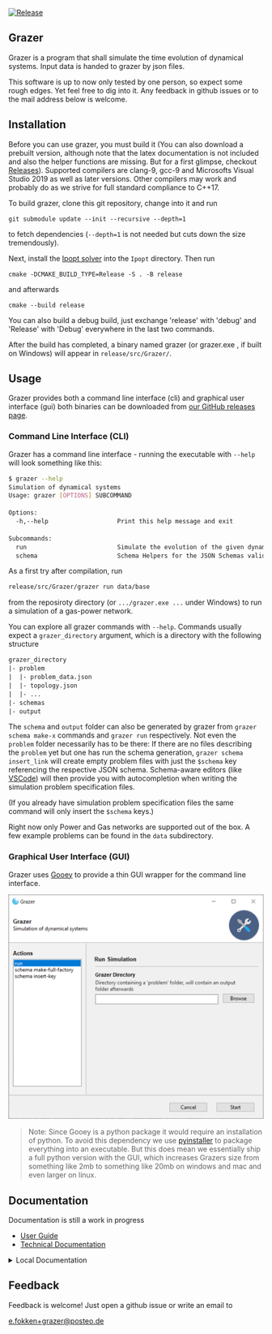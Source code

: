 [![Release](https://github.com/eike-fokken/grazer/actions/workflows/release.yml/badge.svg)](https://github.com/eike-fokken/grazer/releases)

## Grazer

Grazer is a program that shall simulate the time evolution of dynamical systems.
Input data is handed to grazer by json files.

This software is up to now only tested by one person, so expect some rough edges.
Yet feel free to dig into it.  Any feedback in github issues or to the mail address below is welcome.



## Installation
Before you can use grazer, you must build it (You can also download a prebuilt version, although note that the latex documentation is not included and also the helper functions are missing. But for a first glimpse, checkout [Releases](https://github.com/eike-fokken/grazer/releases)).
Supported compilers are clang-9, gcc-9 and Microsofts Visual Studio 2019 as well as later versions.
Other compilers may work and probably do as we strive for full standard compliance to C++17.

To build grazer, clone this git repository, change into it and run

```
git submodule update --init --recursive --depth=1
```

to fetch dependencies (`--depth=1` is not needed but cuts down the size tremendously).

Next, install the [Ipopt solver](https://github.com/coin-or/Ipopt) into the `Ipopt` directory. Then run

```
cmake -DCMAKE_BUILD_TYPE=Release -S . -B release
```

and afterwards

```
cmake --build release
```

You can also build a debug build, just exchange 'release' with 'debug' and 'Release' with 'Debug'
everywhere in the last two commands.

After the build has completed, a binary named grazer (or grazer.exe , if built on Windows)
will appear in `release/src/Grazer/`.

## Usage

Grazer provides both a command line interface (cli) and graphical user interface
(gui) both binaries can be downloaded from [our GitHub releases
page](https://github.com/eike-fokken/grazer/releases).

### Command Line Interface (CLI)

Grazer has a command line interface - running the executable with `--help` 
will look something like this:

```bash
$ grazer --help
Simulation of dynamical systems
Usage: grazer [OPTIONS] SUBCOMMAND

Options:
  -h,--help                   Print this help message and exit

Subcommands:
  run                         Simulate the evolution of the given dynamical system
  schema                      Schema Helpers for the JSON Schemas validating the input files

```

As a first try after compilation, run

```bash
release/src/Grazer/grazer run data/base
```
from the reposiroty directory (or `.../grazer.exe ...` under Windows) to run a simulation of a gas-power network.

You can explore all grazer commands with `--help`. Commands usually expect a
`grazer_directory` argument, which is a directory with the following structure

```txt
grazer_directory
|- problem
|  |- problem_data.json
|  |- topology.json
|  |- ...
|- schemas
|- output
```

The `schema` and `output` folder can also be generated by grazer from `grazer
schema make-x` commands and `grazer run` respectively. Not even the
`problem` folder necessarily has to be there: If there are no files describing
the `problem` yet but one has run the schema generation, `grazer schema
insert_link` will create empty problem files with just the `$schema` key
referencing the respective JSON schema. Schema-aware editors (like
[VSCode](https://code.visualstudio.com/)) will then provide you with
autocompletion when writing the simulation problem specification files.

(If you already have simulation problem specification files the same command
will only insert the `$schema` keys.)

Right now only Power and Gas networks are supported out of the box.
A few example problems can be found in the `data` subdirectory.


### Graphical User Interface (GUI)

Grazer uses [Gooey](https://github.com/chriskiehl/Gooey) to provide a thin
GUI wrapper for the command line interface. 

![Grazer-Gui](./docs/images/grazer-gui.png)

> Note: Since Gooey is a python package
it would require an installation of python. To avoid this dependency we use
[pyinstaller](https://www.pyinstaller.org/) to package everything into an
executable. But this does mean we essentially ship a full python version with
the GUI, which increases Grazers size from something like 2mb to something like
20mb on windows and mac and even larger on linux.

## Documentation

Documentation is still a work in progress

- [User Guide](https://github.com/eike-fokken/grazer/wiki/use-grazer)
- [Technical Documentation](https://eike-fokken.github.io/grazer/)

<details> <summary> Local Documentation </summary>

You can generate some documentation with
```bash
cmake --build release --target docs
```
If you have doxygen installed, this will generate technical documentation under
```
release/docs/html/index.html.
```
although it is not yet very complete.
If you have pdflatex and the packages listed in `docs/userguide.tex` installed, a file
```
release/docs/userguide.pdf
```
will appear. Note that the userguide is also not yet very usable.

</details>


## Feedback
Feedback is welcome! Just open a github issue or write an email to

e.fokken+grazer@posteo.de





